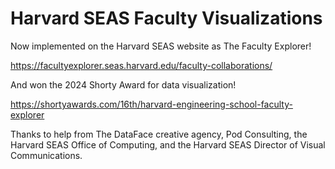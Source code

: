 # Harvard SEAS Faculty Visualizations

Now implemented on the Harvard SEAS website as The Faculty Explorer!

https://facultyexplorer.seas.harvard.edu/faculty-collaborations/

And won the 2024 Shorty Award for data visualization!

https://shortyawards.com/16th/harvard-engineering-school-faculty-explorer

Thanks to help from The DataFace creative agency, Pod Consulting, the Harvard SEAS Office of Computing, and the Harvard SEAS Director of Visual Communications.
